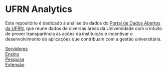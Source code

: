 # UFRN Analytics

Este repositório é dedicado à análise de dados do [Portal de Dados Abertos da UFRN](http://dados.ufrn.br/), que reune dados de diversas áreas da Universidade com o intuito de prover transparência às ações da instituição e incentivar o desenvolvimento de aplicações que contribuam com a gestão universitária. 
<p>

[Servidores](http://nbviewer.jupyter.org/github/ycaroravel/UFRN-Analytics/blob/master/Servidores.ipynb)  
[Ensino](http://nbviewer.jupyter.org/github/ycaroravel/UFRN-Analytics/blob/master/Ensino.ipynb)  
[Pesquisa](http://nbviewer.jupyter.org/github/ycaroravel/UFRN-Analytics/blob/master/Pesquisa.ipynb)  
[Extensão](http://nbviewer.jupyter.org/github/ycaroravel/UFRN-Analytics/blob/master/Extensao.ipynb)  

